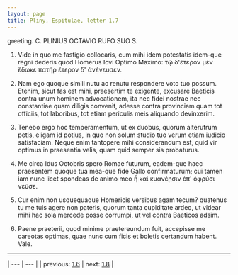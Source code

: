 ```yaml
---
layout: page
title: Pliny, Espitulae, letter 1.7
---
```


greeting. C. PLINIUS OCTAVIO RUFO SUO S.



1. Vide in quo me fastigio collocaris, cum mihi idem potestatis idem-que regni dederis quod Homerus Iovi Optimo Maximo: τῷ δ'ἕτερον μὲν ἔδωκε πατήρ ἕτερον δ' ἀνένευσεν.



2. Nam ego quoque simili nutu ac renutu respondere voto tuo possum. Etenim, sicut fas est mihi, praesertim te exigente, excusare Baeticis contra unum hominem advocationem, ita nec fidei nostrae nec constantiae quam diligis convenit, adesse contra provinciam quam tot officiis, tot laboribus, tot etiam periculis meis aliquando devinxerim.



3. Tenebo ergo hoc temperamentum, ut ex duobus, quorum alterutrum petis, eligam id potius, in quo non solum studio tuo verum etiam iudicio satisfaciam. Neque enim tantopere mihi considerandum est, quid vir optimus in praesentia velis, quam quid semper sis probaturus.



4. Me circa Idus Octobris spero Romae futurum, eadem-que haec praesentem quoque tua mea-que fide Gallo confirmaturum; cui tamen iam nunc licet spondeas de animo meo ἦ καὶ κυανέῃσιν ἐπ' ὀφρύσι νεῦσε.



5. Cur enim non usquequaque Homericis versibus agam tecum? quatenus tu me tuis agere non pateris, quorum tanta cupiditate ardeo, ut videar mihi hac sola mercede posse corrumpi, ut vel contra Baeticos adsim.



6. Paene praeterii, quod minime praetereundum fuit, accepisse me careotas optimas, quae nunc cum ficis et boletis certandum habent. Vale.



---

| --- | --- |
| previous: [1.6](../1.6/) | next: [1.8](../1.8/) |